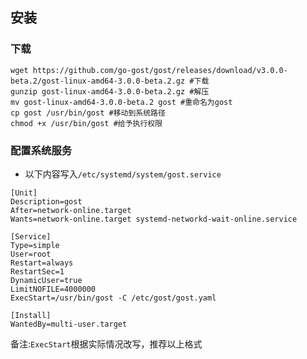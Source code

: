 ## 安装


### 下载
```
wget https://github.com/go-gost/gost/releases/download/v3.0.0-beta.2/gost-linux-amd64-3.0.0-beta.2.gz #下载
gunzip gost-linux-amd64-3.0.0-beta.2.gz #解压
mv gost-linux-amd64-3.0.0-beta.2 gost #重命名为gost
cp gost /usr/bin/gost #移动到系统路径
chmod +x /usr/bin/gost #给予执行权限
```

### 配置系统服务

* 以下内容写入`/etc/systemd/system/gost.service`

```
[Unit]
Description=gost
After=network-online.target
Wants=network-online.target systemd-networkd-wait-online.service

[Service]
Type=simple
User=root
Restart=always
RestartSec=1
DynamicUser=true
LimitNOFILE=4000000
ExecStart=/usr/bin/gost -C /etc/gost/gost.yaml

[Install]
WantedBy=multi-user.target
```

备注:`ExecStart`根据实际情况改写，推荐以上格式